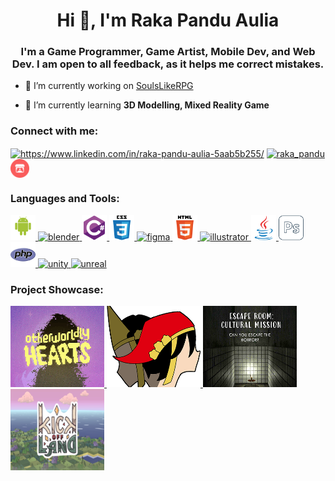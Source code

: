 <h1 align="center">Hi 👋, I'm Raka Pandu Aulia</h1>
<h3 align="center">I'm a Game Programmer, Game Artist, Mobile Dev, and Web Dev. I am open to all feedback, as it helps me correct mistakes.</h3>

- 🔭 I’m currently working on [SoulsLikeRPG](https://github.com/RakaPanduAulia/SoulsLikeRPG.git)

- 🌱 I’m currently learning **3D Modelling, Mixed Reality Game**

<h3 align="left">Connect with me:</h3>
<p align="left">
<a href="https://linkedin.com/in/raka-pandu-aulia-5aab5b255" target="_blank"><img align="center" src="https://raw.githubusercontent.com/rahuldkjain/github-profile-readme-generator/master/src/images/icons/Social/linked-in-alt.svg" alt="https://www.linkedin.com/in/raka-pandu-aulia-5aab5b255/" height="30" width="40" /></a>
<a href="https://instagram.com/raka_pandu" target="_blank"><img align="center" src="https://raw.githubusercontent.com/rahuldkjain/github-profile-readme-generator/master/src/images/icons/Social/instagram.svg" alt="raka_pandu" height="30" width="40" /></a>
<a href="https://byakkohen.itch.io" target="_blank"><img align="center" src="https://github.com/RakaPanduAulia/ImgSource/blob/dec7dc528b546484a26aed22fc8da85840dbd3d0/Social/itch.io.png" alt="auruuu" height="30" width="30" /></a>
</p>

<h3 align="left">Languages and Tools:</h3>
<p align="left"> 
<a href="https://developer.android.com" target="_blank" rel="noreferrer"> 
    <img src="https://raw.githubusercontent.com/devicons/devicon/master/icons/android/android-original-wordmark.svg" alt="android" width="40" height="40"/> 
</a> 
<a href="https://www.blender.org/" target="_blank" rel="noreferrer"> 
    <img src="https://download.blender.org/branding/community/blender_community_badge_white.svg" alt="blender" width="40" height="40"/> 
</a> 
<a href="https://www.w3schools.com/cs/" target="_blank" rel="noreferrer"> 
    <img src="https://raw.githubusercontent.com/devicons/devicon/master/icons/csharp/csharp-original.svg" alt="csharp" width="40" height="40"/> 
</a> 
<a href="https://www.w3schools.com/css/" target="_blank" rel="noreferrer"> 
    <img src="https://raw.githubusercontent.com/devicons/devicon/master/icons/css3/css3-original-wordmark.svg" alt="css3" width="40" height="40"/> 
</a> 
<a href="https://www.figma.com/" target="_blank" rel="noreferrer"> 
    <img src="https://www.vectorlogo.zone/logos/figma/figma-icon.svg" alt="figma" width="40" height="40"/> 
</a> 
<a href="https://www.w3.org/html/" target="_blank" rel="noreferrer"> 
    <img src="https://raw.githubusercontent.com/devicons/devicon/master/icons/html5/html5-original-wordmark.svg" alt="html5" width="40" height="40"/> 
</a> 
<a href="https://www.adobe.com/in/products/illustrator.html" target="_blank" rel="noreferrer"> 
    <img src="https://www.vectorlogo.zone/logos/adobe_illustrator/adobe_illustrator-icon.svg" alt="illustrator" width="40" height="40"/> 
</a> 
<a href="https://www.java.com" target="_blank" rel="noreferrer"> 
    <img src="https://raw.githubusercontent.com/devicons/devicon/master/icons/java/java-original.svg" alt="java" width="40" height="40"/> 
</a> 
<a href="https://www.photoshop.com/en" target="_blank" rel="noreferrer"> 
    <img src="https://raw.githubusercontent.com/devicons/devicon/master/icons/photoshop/photoshop-line.svg" alt="photoshop" width="40" height="40"/> 
</a> 
<a href="https://www.php.net" target="_blank" rel="noreferrer"> 
    <img src="https://raw.githubusercontent.com/devicons/devicon/master/icons/php/php-original.svg" alt="php" width="40" height="40"/> 
</a> 
<a href="https://unity.com/" target="_blank" rel="noreferrer"> 
    <img src="https://www.vectorlogo.zone/logos/unity3d/unity3d-icon.svg" alt="unity" width="40" height="40"/> 
</a> 
<a href="https://unrealengine.com/" target="_blank" rel="noreferrer"> 
    <img src="https://raw.githubusercontent.com/kenangundogan/fontisto/036b7eca71aab1bef8e6a0518f7329f13ed62f6b/icons/svg/brand/unreal-engine.svg" alt="unreal" width="40" height="40"/> 
</a> 
</p>

<h3 align="left">Project Showcase:</h3>
<p align="left">
<a href="https://sungkem-studio.itch.io/otherworldly-hearts" target="_blank">
    <img src="https://github.com/RakaPanduAulia/ImgSource/blob/097e9626228daab698d58cd41912073e35df5c98/Project/Otherworldly%20Hearts.png" alt="SoulsLikeRPG" width="150" height="130"/>
</a>
<a href="https://il-games.itch.io/afterdeath" target="_blank">
    <img src="https://github.com/RakaPanduAulia/ImgSource/blob/097e9626228daab698d58cd41912073e35df5c98/Project/After%20Death.png" alt="Project2" width="150" height="130"/>
</a>
<a href="https://clausphoby.itch.io/clausphoby-team" target="_blank">
    <img src="https://github.com/RakaPanduAulia/ImgSource/blob/097e9626228daab698d58cd41912073e35df5c98/Project/Escape%20Room.png" alt="Project3" width="150" height="130"/>
</a>
<a href="https://huanghana.itch.io/kickoff-land" target="_blank">
    <img src="https://github.com/RakaPanduAulia/ImgSource/blob/5e22595d0588a2d1b231849d7e5723ab983a1c4a/Project/KickoffLand.png" alt="Project3" width="150" height="130"/>
</a>
</p>

<!-- Future project showcase area -->
<!-- Add more projects here in the future as needed -->
<!-- Example:
<p align="left">
<a href="https://github.com/RakaPanduAulia/Project4" target="_blank">
    <img src="https://via.placeholder.com/150" alt="Project4" width="150" height="130"/>
</a>
<a href="https://github.com/RakaPanduAulia/Project5" target="_blank">
    <img src="https://via.placeholder.com/150" alt="Project5" width="150" height="130"/>
</a>
<a href="https://github.com/RakaPanduAulia/Project6" target="_blank">
    <img src="https://via.placeholder.com/150" alt="Project6" width="150" height="130"/>
</a>
</p>
-->
